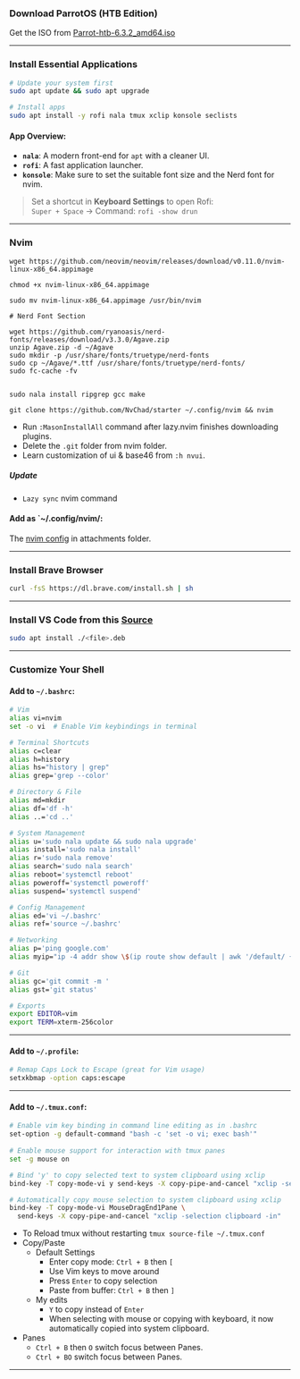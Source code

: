 ### Download ParrotOS (HTB Edition)

Get the ISO from [Parrot-htb-6.3.2_amd64.iso](https://deb.parrot.sh/parrot/iso/6.3.2/Parrot-htb-6.3.2_amd64.iso)

---

### Install Essential Applications

```bash
# Update your system first
sudo apt update && sudo apt upgrade

# Install apps
sudo apt install -y rofi nala tmux xclip konsole seclists
```

#### App Overview:

- **`nala`**: A modern front-end for `apt` with a cleaner UI.
- **`rofi`**: A fast application launcher.
- **`konsole`**: Make sure to set the suitable font size and the Nerd font for nvim.
    

> Set a shortcut in **Keyboard Settings** to open Rofi:  
> `Super + Space` → Command: `rofi -show drun`

---

### Nvim

```
wget https://github.com/neovim/neovim/releases/download/v0.11.0/nvim-linux-x86_64.appimage

chmod +x nvim-linux-x86_64.appimage

sudo mv nvim-linux-x86_64.appimage /usr/bin/nvim

# Nerd Font Section

wget https://github.com/ryanoasis/nerd-fonts/releases/download/v3.3.0/Agave.zip
unzip Agave.zip -d ~/Agave
sudo mkdir -p /usr/share/fonts/truetype/nerd-fonts
sudo cp ~/Agave/*.ttf /usr/share/fonts/truetype/nerd-fonts/
sudo fc-cache -fv


sudo nala install ripgrep gcc make

git clone https://github.com/NvChad/starter ~/.config/nvim && nvim
```

- Run `:MasonInstallAll` command after lazy.nvim finishes downloading plugins.
- Delete the `.git` folder from nvim folder.
- Learn customization of ui & base46 from `:h nvui`.
##### Update

- `Lazy sync` nvim command

#### Add as `~/.config/nvim/:

The [nvim config](attachments/nvim%20config.zip) in attachments folder.

---
### Install Brave Browser

```bash
curl -fsS https://dl.brave.com/install.sh | sh
```

---
### Install VS Code from this [Source](https://code.visualstudio.com/docs/setup/linux)

```bash
sudo apt install ./<file>.deb
```

---
### Customize Your Shell

#### Add to `~/.bashrc`:

```bash
# Vim
alias vi=nvim
set -o vi  # Enable Vim keybindings in terminal

# Terminal Shortcuts
alias c=clear
alias h=history
alias hs="history | grep"
alias grep='grep --color'

# Directory & File
alias md=mkdir
alias df='df -h'
alias ..='cd ..'

# System Management
alias u='sudo nala update && sudo nala upgrade'
alias install='sudo nala install'
alias r='sudo nala remove'
alias search='sudo nala search'
alias reboot='systemctl reboot'
alias poweroff='systemctl poweroff'
alias suspend='systemctl suspend'

# Config Management
alias ed='vi ~/.bashrc'
alias ref='source ~/.bashrc'

# Networking
alias p='ping google.com'
alias myip="ip -4 addr show \$(ip route show default | awk '/default/ {print \$5}') | grep -oP '(?<=inet\\s)\\d+(\\.\\d+){3}'"

# Git
alias gc='git commit -m '
alias gst='git status'

# Exports
export EDITOR=vim
export TERM=xterm-256color
```

---

#### Add to `~/.profile`:

```bash
# Remap Caps Lock to Escape (great for Vim usage)
setxkbmap -option caps:escape
```

---
#### Add to `~/.tmux.conf`:

```bash
# Enable vim key binding in command line editing as in .bashrc
set-option -g default-command "bash -c 'set -o vi; exec bash'"  
  
# Enable mouse support for interaction with tmux panes
set -g mouse on

# Bind 'y' to copy selected text to system clipboard using xclip
bind-key -T copy-mode-vi y send-keys -X copy-pipe-and-cancel "xclip -selection clipboard -in"

# Automatically copy mouse selection to system clipboard using xclip
bind-key -T copy-mode-vi MouseDragEnd1Pane \
  send-keys -X copy-pipe-and-cancel "xclip -selection clipboard -in"

```

- To Reload tmux without restarting `tmux source-file ~/.tmux.conf`
- Copy/Paste
	- Default Settings
		- Enter copy mode: `Ctrl + B` then `[`
		- Use Vim keys to move around
		- Press `Enter` to copy selection
		- Paste from buffer: `Ctrl + B` then `]`
	- My edits
		- `Y` to copy instead of `Enter`
		- When selecting with mouse or copying with keyboard, it now automatically copied into system clipboard.
- Panes
	- `Ctrl + B` then `O` switch focus between Panes.
	- `Ctrl + BO` switch focus between Panes.

---
